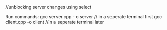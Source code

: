 
//unblocking server changes using select

Run commands:
gcc server.cpp - o server // in a seperate terminal first
gcc client.cpp -o client //in a seperate terminal later
